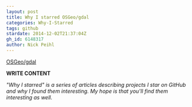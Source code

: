 ```yaml
---
layout: post
title: Why I starred OSGeo/gdal
categories: Why-I-Starred
tags: github
stardate: 2014-12-02T21:37:04Z
gh_id: 6148317
author: Nick Peihl
---
```


[OSGeo/gdal](https://github.com/OSGeo/gdal)

**WRITE CONTENT**

*"Why I starred" is a series of articles describing projects I star on GitHub and why I found them interesting. My hope is that you'll find them interesting as well.*

